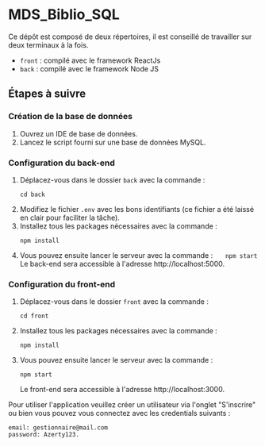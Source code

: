 # MDS_Biblio_SQL

Ce dépôt est composé de deux répertoires, il est conseillé de travailler sur deux terminaux à la fois.

- `front` : compilé avec le framework ReactJs
- `back` : compilé avec le framework Node JS

## Étapes à suivre

### Création de la base de données

1. Ouvrez un IDE de base de données.
2. Lancez le script fourni sur une base de données MySQL.

### Configuration du back-end

1. Déplacez-vous dans le dossier `back` avec la commande :
   ```
   cd back
   ```
2. Modifiez le fichier `.env` avec les bons identifiants (ce fichier a été laissé en clair pour faciliter la tâche).
3. Installez tous les packages nécessaires avec la commande :
   ```
   npm install
   ```
4. Vous pouvez ensuite lancer le serveur avec la commande :
   `   npm start`
   Le back-end sera accessible à l'adresse http://localhost:5000.

### Configuration du front-end

1. Déplacez-vous dans le dossier `front` avec la commande :
   ```
   cd front
   ```
2. Installez tous les packages nécessaires avec la commande :
   ```
   npm install
   ```
3. Vous pouvez ensuite lancer le serveur avec la commande :
   ```
   npm start
   ```
   Le front-end sera accessible à l'adresse http://localhost:3000.

Pour utiliser l'application veuillez créer un utilisateur via l'onglet "S'inscrire" ou bien vous pouvez vous connectez avec les credentials suivants :

```
email: gestionnaire@mail.com
password: Azerty123.
```
